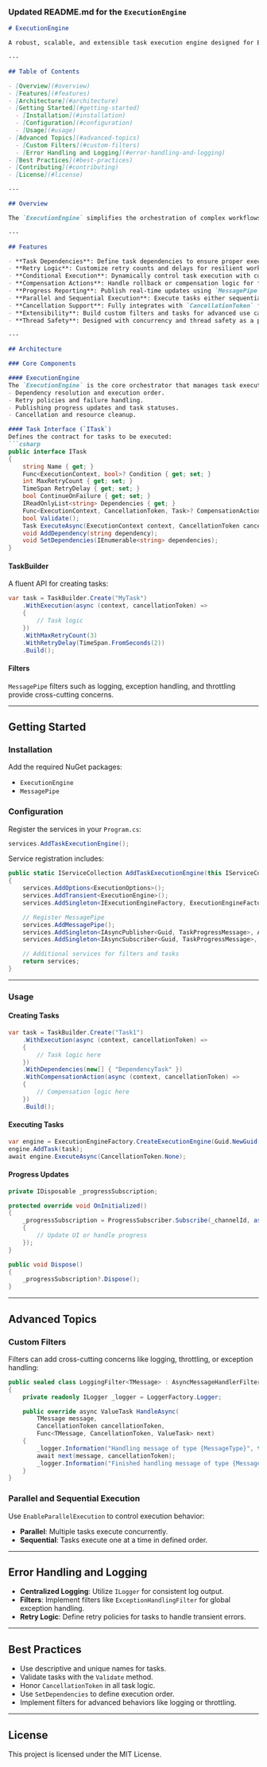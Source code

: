 ### Updated README.md for the `ExecutionEngine`

```markdown
# ExecutionEngine

A robust, scalable, and extensible task execution engine designed for Blazor Server applications. The `ExecutionEngine` enables the execution of complex workflows with support for dependencies, retries, conditional execution, compensation actions, progress reporting, and real-time updates using `MessagePipe`.

---

## Table of Contents

- [Overview](#overview)
- [Features](#features)
- [Architecture](#architecture)
- [Getting Started](#getting-started)
  - [Installation](#installation)
  - [Configuration](#configuration)
  - [Usage](#usage)
- [Advanced Topics](#advanced-topics)
  - [Custom Filters](#custom-filters)
  - [Error Handling and Logging](#error-handling-and-logging)
- [Best Practices](#best-practices)
- [Contributing](#contributing)
- [License](#license)

---

## Overview

The `ExecutionEngine` simplifies the orchestration of complex workflows in Blazor Server applications. It provides powerful abstractions for defining tasks, handling dependencies, implementing retries, and managing progress updates with minimal effort.

---

## Features

- **Task Dependencies**: Define task dependencies to ensure proper execution order.
- **Retry Logic**: Customize retry counts and delays for resilient workflows.
- **Conditional Execution**: Dynamically control task execution with custom conditions.
- **Compensation Actions**: Handle rollback or compensation logic for failed tasks.
- **Progress Reporting**: Publish real-time updates using `MessagePipe`.
- **Parallel and Sequential Execution**: Execute tasks either sequentially or concurrently.
- **Cancellation Support**: Fully integrates with `CancellationToken` for responsive cancellation.
- **Extensibility**: Build custom filters and tasks for advanced use cases.
- **Thread Safety**: Designed with concurrency and thread safety as a priority.

---

## Architecture

### Core Components

#### ExecutionEngine
The `ExecutionEngine` is the core orchestrator that manages task execution. It handles:
- Dependency resolution and execution order.
- Retry policies and failure handling.
- Publishing progress updates and task statuses.
- Cancellation and resource cleanup.

#### Task Interface (`ITask`)
Defines the contract for tasks to be executed:
```csharp
public interface ITask
{
    string Name { get; }
    Func<ExecutionContext, bool>? Condition { get; set; }
    int MaxRetryCount { get; set; }
    TimeSpan RetryDelay { get; set; }
    bool ContinueOnFailure { get; set; }
    IReadOnlyList<string> Dependencies { get; }
    Func<ExecutionContext, CancellationToken, Task>? CompensationActionAsync { get; set; }
    bool Validate();
    Task ExecuteAsync(ExecutionContext context, CancellationToken cancellationToken);
    void AddDependency(string dependency);
    void SetDependencies(IEnumerable<string> dependencies);
}
```

#### TaskBuilder
A fluent API for creating tasks:
```csharp
var task = TaskBuilder.Create("MyTask")
    .WithExecution(async (context, cancellationToken) =>
    {
        // Task logic
    })
    .WithMaxRetryCount(3)
    .WithRetryDelay(TimeSpan.FromSeconds(2))
    .Build();
```

#### Filters
`MessagePipe` filters such as logging, exception handling, and throttling provide cross-cutting concerns.

---

## Getting Started

### Installation

Add the required NuGet packages:
- `ExecutionEngine`
- `MessagePipe`

### Configuration

Register the services in your `Program.cs`:
```csharp
services.AddTaskExecutionEngine();
```

Service registration includes:
```csharp
public static IServiceCollection AddTaskExecutionEngine(this IServiceCollection services)
{
    services.AddOptions<ExecutionOptions>();
    services.AddTransient<ExecutionEngine>();
    services.AddSingleton<IExecutionEngineFactory, ExecutionEngineFactory>();

    // Register MessagePipe
    services.AddMessagePipe();
    services.AddSingleton<IAsyncPublisher<Guid, TaskProgressMessage>, AsyncPublisher<Guid, TaskProgressMessage>>();
    services.AddSingleton<IAsyncSubscriber<Guid, TaskProgressMessage>, AsyncSubscriber<Guid, TaskProgressMessage>>();

    // Additional services for filters and tasks
    return services;
}
```

---

### Usage

#### Creating Tasks

```csharp
var task = TaskBuilder.Create("Task1")
    .WithExecution(async (context, cancellationToken) =>
    {
        // Task logic here
    })
    .WithDependencies(new[] { "DependencyTask" })
    .WithCompensationAction(async (context, cancellationToken) =>
    {
        // Compensation logic here
    })
    .Build();
```

#### Executing Tasks
```csharp
var engine = ExecutionEngineFactory.CreateExecutionEngine(Guid.NewGuid());
engine.AddTask(task);
await engine.ExecuteAsync(CancellationToken.None);
```

#### Progress Updates
```csharp
private IDisposable _progressSubscription;

protected override void OnInitialized()
{
    _progressSubscription = ProgressSubscriber.Subscribe(_channelId, async (message, cancellationToken) =>
    {
        // Update UI or handle progress
    });
}

public void Dispose()
{
    _progressSubscription?.Dispose();
}
```

---

## Advanced Topics

### Custom Filters
Filters can add cross-cutting concerns like logging, throttling, or exception handling:
```csharp
public sealed class LoggingFilter<TMessage> : AsyncMessageHandlerFilter<TMessage>
{
    private readonly ILogger _logger = LoggerFactory.Logger;

    public override async ValueTask HandleAsync(
        TMessage message,
        CancellationToken cancellationToken,
        Func<TMessage, CancellationToken, ValueTask> next)
    {
        _logger.Information("Handling message of type {MessageType}", typeof(TMessage).Name);
        await next(message, cancellationToken);
        _logger.Information("Finished handling message of type {MessageType}", typeof(TMessage).Name);
    }
}
```

### Parallel and Sequential Execution
Use `EnableParallelExecution` to control execution behavior:
- **Parallel**: Multiple tasks execute concurrently.
- **Sequential**: Tasks execute one at a time in defined order.

---

## Error Handling and Logging

- **Centralized Logging**: Utilize `ILogger` for consistent log output.
- **Filters**: Implement filters like `ExceptionHandlingFilter` for global exception handling.
- **Retry Logic**: Define retry policies for tasks to handle transient errors.

---

## Best Practices

- Use descriptive and unique names for tasks.
- Validate tasks with the `Validate` method.
- Honor `CancellationToken` in all task logic.
- Use `SetDependencies` to define execution order.
- Implement filters for advanced behaviors like logging or throttling.

---


## License

This project is licensed under the MIT License.
```
